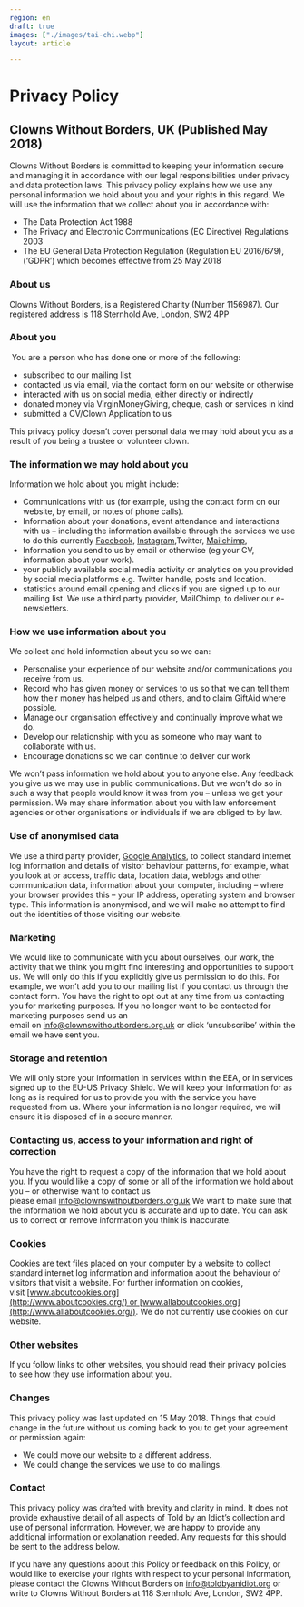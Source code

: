 ```yaml
---
region: en
draft: true
images: ["./images/tai-chi.webp"]
layout: article

---
```


# Privacy Policy
## Clowns Without Borders, UK (Published May 2018)

Clowns Without Borders is committed to keeping your information secure and managing it in accordance with our legal responsibilities under privacy and data protection laws. This privacy policy explains how we use any personal information we hold about you and your rights in this regard. We will use the information that we collect about you in accordance with:

*   The Data Protection Act 1988
*   The Privacy and Electronic Communications (EC Directive) Regulations 2003
*   The EU General Data Protection Regulation (Regulation EU 2016/679), (‘GDPR’) which becomes effective from 25 May 2018

### About us

Clowns Without Borders, is a Registered Charity (Number 1156987). Our registered address is 118 Sternhold Ave, London, SW2 4PP

### About you

 You are a person who has done one or more of the following:

*   subscribed to our mailing list
*   contacted us via email, via the contact form on our website or otherwise
*   interacted with us on social media, either directly or indirectly
*   donated money via VirginMoneyGiving, cheque, cash or services in kind
*   submitted a CV/Clown Application to us


This privacy policy doesn’t cover personal data we may hold about you as a result of you being a trustee or volunteer clown.

### The information we may hold about you

Information we hold about you might include:

*   Communications with us (for example, using the contact form on our website, by email, or notes of phone calls).
*   Information about your donations, event attendance and interactions with us – including the information available through the services we use to do this currently [Facebook](https://www.facebook.com/about/privacy/update), [Instagram](https://help.instagram.com/519522125107875?helpref=page_content),Twitter, [Mailchimp](https://mailchimp.com/legal/privacy/),
*   Information you send to us by email or otherwise (eg your CV, information about your work).
*   your publicly available social media activity or analytics on you provided by social media platforms e.g. Twitter handle, posts and location.
*   statistics around email opening and clicks if you are signed up to our mailing list. We use a third party provider, MailChimp, to deliver our e-newsletters. 

### How we use information about you

We collect and hold information about you so we can:

*   Personalise your experience of our website and/or communications you receive from us.
*   Record who has given money or services to us so that we can tell them how their money has helped us and others, and to claim GiftAid where possible.
*   Manage our organisation effectively and continually improve what we do.
*   Develop our relationship with you as someone who may want to collaborate with us.
*   Encourage donations so we can continue to deliver our work

We won’t pass information we hold about you to anyone else. Any feedback you give us we may use in public communications. But we won’t do so in such a way that people would know it was from you – unless we get your permission. We may share information about you with law enforcement agencies or other organisations or individuals if we are obliged to by law.

### Use of anonymised data

We use a third party provider, [Google Analytics](https://policies.google.com/privacy/update?hl=en), to collect standard internet log information and details of visitor behaviour patterns, for example, what you look at or access, traffic data, location data, weblogs and other communication data, information about your computer, including – where your browser provides this – your IP address, operating system and browser type. This information is anonymised, and we will make no attempt to find out the identities of those visiting our website.

### Marketing

We would like to communicate with you about ourselves, our work, the activity that we think you might find interesting and opportunities to support us. We will only do this if you explicitly give us permission to do this. For example, we won’t add you to our mailing list if you contact us through the contact form. You have the right to opt out at any time from us contacting you for marketing purposes. If you no longer want to be contacted for marketing purposes send us an email on [info@clownswithoutborders.org.uk](mailto:info@clownswithoutborders.org.uk) or click ‘unsubscribe’ within the email we have sent you.

### Storage and retention ​

We will only store your information in services within the EEA, or in services signed up to the EU-US Privacy Shield. We will keep your information for as long as is required for us to provide you with the service you have requested from us. Where your information is no longer required, we will ensure it is disposed of in a secure manner.

### Contacting us, access to your information and right of correction

You have the right to request a copy of the information that we hold about you. If you would like a copy of some or all of the information we hold about you – or otherwise want to contact us please email [info@clownswithoutborders.org.uk](mailto:info@clownswithoutborders.org.uk) We want to make sure that the information we hold about you is accurate and up to date. You can ask us to correct or remove information you think is inaccurate.

### Cookies

Cookies are text files placed on your computer by a website to collect standard internet log information and information about the behaviour of visitors that visit a website. For further information on cookies, visit [www.aboutcookies.org](http://www.aboutcookies.org/) or [www.allaboutcookies.org](http://www.allaboutcookies.org/). We do not currently use cookies on our website.

### Other websites

If you follow links to other websites, you should read their privacy policies to see how they use information about you.

### Changes

This privacy policy was last updated on 15 May 2018. Things that could change in the future without us coming back to you to get your agreement or permission again:

*   We could move our website to a different address.
*   We could change the services we use to do mailings.

### Contact

This privacy policy was drafted with brevity and clarity in mind. It does not provide exhaustive detail of all aspects of Told by an Idiot’s collection and use of personal information. However, we are happy to provide any additional information or explanation needed. Any requests for this should be sent to the address below.

​If you have any questions about this Policy or feedback on this Policy, or would like to exercise your rights with respect to your personal information, please contact the Clowns Without Borders on [info@toldbyanidiot.org](mailto:info@toldbyanidiot.org) or write to Clowns Without Borders at 118 Sternhold Ave, London, SW2 4PP.
